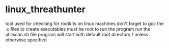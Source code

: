 # linux_threathunter
tool used for checking for rootkits on linux machines
don't forget to gcc the .c files to create executables
must be root to run the program
run the utiliscan.sh file
program will start with default root directory / unless otherwise specified 
